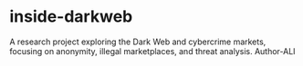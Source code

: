 # inside-darkweb
A research project exploring the Dark Web and cybercrime markets, focusing on anonymity, illegal marketplaces, and threat analysis.
Author-ALI
